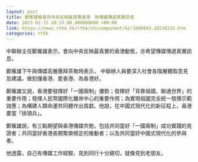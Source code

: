 ```yaml
---
layout: post
title: 鄭雁雄稱會向中央反映最真實香港　盼傳媒傳遞真實訊息
date: 2023-02-15 20:33:08.000000000 +08:00
link: https://news.rthk.hk/rthk/ch/component/k2/1688043-20230215.htm
categories: rthk
---
```


中聯辦主任鄭雁雄表示，會向中央反映最真實的香港動態，亦希望傳媒傳遞真實訊息。

鄭雁雄下午與傳媒高層團拜茶聚時表示， 中聯辦人員要深入社會各階層聽取意見及建議，做到懂香港、愛香港、為香港好。

鄭雁雄又說，香港要發揮好「一國兩制」優勢；發揮好「背靠祖國、聯通世界」的重要作用；發揮人民幣國際化離岸中心的重要作用；為實現祖國完全統一發揮示範效應；為構建人類命運共同體作出貢獻。他說，在中國式現代化的新征程上，香港要當「排頭兵」。

鄭雁雄說，有三點期望與香港傳媒共勉，包括共同當好「一國兩制」成功實踐的見證者；共同當好香港長期繁榮穩定的推動者；以及共同當好中國式現代化的參與者。

他透露，自己有傳媒工作經驗，見到同行十分親切，就像見到老朋友。
